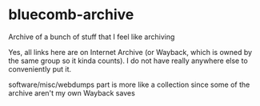 # bluecomb-archive
Archive of a bunch of stuff that I feel like archiving

Yes, all links here are on Internet Archive (or Wayback, which is owned by the same group so it kinda counts). I do not have really anywhere else to conveniently put it.

software/misc/webdumps part is more like a collection since some of the archive aren't my own Wayback saves